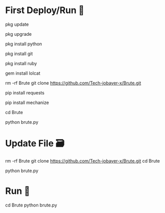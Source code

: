 # First Deploy/Run 🥰

pkg update

pkg upgrade

pkg install python

pkg install git

pkg install ruby

gem install lolcat

rm -rf Brute
git clone https://github.com/Tech-jobayer-x/Brute.git

pip install requests

pip install mechanize

cd Brute

python brute.py



# Update File 🗃️
rm -rf Brute
git clone https://github.com/Tech-jobayer-x/Brute.git
cd Brute

python brute.py


# Run 🥰 
cd Brute
python brute.py
